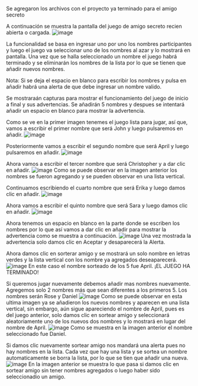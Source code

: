 Se agregaron los archivos con el proyecto ya terminado para el amigo secreto

A continuación se muestra la pantalla del juego de amigo secreto recien abierta o cargada.
![image](https://github.com/user-attachments/assets/e0d3f082-df99-4bf9-977a-9b0bd9979f75)

La funcionalidad se basa en ingresar uno por uno los nombres participantes y luego  el juego va seleccionar uno de los nombres al azar y lo mostrará en pantalla. Una vez que se halla seleccionado un nombre el juego habrá terminado y se eliminarán los nombres de la lista por lo que se tienen que añadir nuevos nombres. 

Nota: Si se deja el espacio en blanco para escribir los nombres y pulsa en añadir habrá una alerta de que debe ingresar un nombre valido.

Se mostraraán capturas para mostrar el funcionamiento del juego de inicio a final y sus advertencias. Se añadirán 5 nombres y despues se intentará añadir un espacio en blanco para mostrar la advertencia.

Como se ve en la primer imagen tenemes el juego lista para jugar, así que, vamos a escribir el primer nombre que será John y luego pulsaremos en añadir.
![image](https://github.com/user-attachments/assets/38ccd2da-135f-4a09-ab90-58d04fe43329)

Posteriormente vamos a escribir el segundo nombre que será April y luego pulsaremos en añadir. 
![image](https://github.com/user-attachments/assets/78a5f644-0314-4218-94d3-7c24066f1792)

Ahora vamos a escribir el tercer nombre que será Christopher y a dar clic en añadir.
![image](https://github.com/user-attachments/assets/432d14b6-8d5b-49fa-bba4-2da8b47a0bd4)
Como se puede observar en la imagen anterior los nombres se fueron agregando y se pueden observar en una lista vertical.

Continuamos escribiendo el cuarto nombre que será Erika y luego damos clic en añadir.
![image](https://github.com/user-attachments/assets/4471fd79-280d-4f0f-97e8-9bb5ef568ffb)

Ahora vamos a escribir el quinto nombre que será Sara y luego damos clic en añadir.
![image](https://github.com/user-attachments/assets/8c1c651d-75dd-43bc-83bf-36111468e158)

Ahora tenemos un espacio en blanco en la parte donde se escriben los nombres por lo que así vamos a dar clic en añadir para mostrar la advertencia como se muestra a continuación.
![image](https://github.com/user-attachments/assets/04f63ff5-d82a-42d9-805f-f320bce1c3d3)
Una vez mostrada la advertencia solo damos clic en Aceptar y desaparecerá la Alerta.

Ahora damos clic en sorterar amigo y se mostrará un solo nombre en letras verdes y la lista vertical con los nombre ya agregados deseaparecerá.
![image](https://github.com/user-attachments/assets/a96da86a-b674-4c60-b569-d0bb06bf4d29)
En este caso el nombre sorteado de los  5 fue April. 
¡EL JUEGO HA TERMINADO!

Si queremos jugar nuevamente debemos añadir mas nombres nuevamente. 
Agregemos solo 2 nombres más que sean diferentes a los primeros 5. Los nombres serán Rose y Daniel
![image](https://github.com/user-attachments/assets/5fd87a98-5182-448e-8801-cfca3f902adf)
Como se puede observar en esta ultima imagen ya se añadieron los nuevos nombres y aparecen en una lista vertical, sin embargo, aún sigue apareciendo el nombre de April, pues es del juego anterior, solo damos clic en sortear amigo y seleccionará aleatoriamente uno de los nuevos dos nombres y lo mostrará en lugar del nombre de April.
![image](https://github.com/user-attachments/assets/f36f0a05-021b-4ee2-bca9-83b60cd671c6)
Como se muestra en la imagen anterior el nombre seleccionado fue Daniel. 

Si damos clic nuevamente sortear amigo nos mandará una alerta pues no hay nombres en la lista. Cada vez que hay una lista y se sortea un nombre automaticamente se borra la lista, por lo que se tien que añadir una nueva.
![image](https://github.com/user-attachments/assets/3742930d-e6c2-4d08-b0fa-ab14e5a920b7)
En la imagen anterior se muestra lo que pasa si damos clic en sortear amigo sin tener nombres agregados o luego haber sido seleccionadio un amigo.

